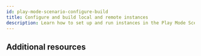 ```yaml
---
id: play-mode-scenario-configure-build
title: Configure and build local and remote instances
description: Learn how to set up and run instances in the Play Mode Scenario window.
---
```


## Additional resources